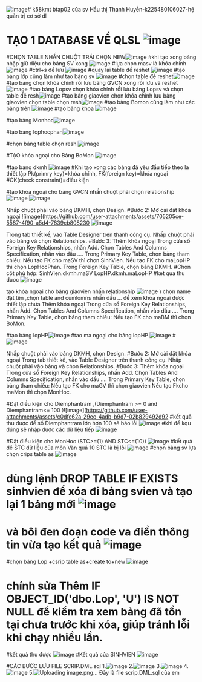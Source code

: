 ![image](https://github.com/user-attachments/assets/0e0f4eac-0a8c-40a7-869a-3c1e168d4b8c)# k58kmt
btap02 của sv Hầu thị Thanh Huyền-k225480106027-hệ quản trị cơ sở dl
# TẠO 1 DATABASE VỀ QLSL ![image](https://github.com/user-attachments/assets/bcf33e77-b82e-4619-81e5-13120070d7c4)
#CHỌN TABLE NHẤN CHUỘT TRÁI CHỌN NEW![image](https://github.com/user-attachments/assets/365e7746-853a-463b-b3cf-5aa6f8128182)
#khi tạo xong bảng nhập giữ diệu cho bảng SV xong ![image](https://github.com/user-attachments/assets/1f790eb1-5e2d-4fec-b5de-b878300c12cc)
#lựa chọn masv là khóa chính ![image](https://github.com/user-attachments/assets/fec00911-af71-4802-b137-b37a04dc3010)
#ctrl+s để lưu ![image](https://github.com/user-attachments/assets/ed677313-f14a-435d-9278-7f45d27c632f)
#quay lại table để reshet ![image](https://github.com/user-attachments/assets/d6e63fb3-70e7-4976-b743-83f4fda18b3b)
#tạo bảng lớp cũng làm như tạo bảng sv ![image](https://github.com/user-attachments/assets/6d2b0ce1-5b5f-43fd-b711-f4b5b1f276cf)
#chọn table để reshet![image](https://github.com/user-attachments/assets/29be05f1-5e64-48df-8ac8-338498ac7507)
#tạo bảng chọn khóa chính rồi lưu bảng GVCN xong rồi lưu và reshet ![image](https://github.com/user-attachments/assets/1b040476-421e-4a93-95ac-2d04b0571664)
#tao bảng Lopsv chọn khóa chính rồi lưu bảng Lopsv và chọn table để resh![image](https://github.com/user-attachments/assets/06a5b9e0-608e-4c03-8f2d-3b33e5450c87)
#tạo bảng giaovien chọn khóa chính lưu bảng giaovien chọn table chọn resh![image](https://github.com/user-attachments/assets/9a29490f-b912-4fd8-9ad8-496789195add)
#tạo bảng Bomon cũng làm như các bảng trên ![image](https://github.com/user-attachments/assets/d80992e7-5060-4c4e-9e77-d36e24a52dbb)
#tạo bảng khoa ![image](https://github.com/user-attachments/assets/282db762-f5bd-47e9-a415-1f08242fd192)

#tạo bảng Monhoc![image](https://github.com/user-attachments/assets/fb9e0cb2-0689-40bf-8931-3b4505fb602d)

#tạo bảng lophocphan![image](https://github.com/user-attachments/assets/9208ef80-9103-40fd-b0d0-f4e330880e7f)

#chọn bảng table chọn resh ![image](https://github.com/user-attachments/assets/d5e8a796-393c-4e51-a768-52a6cecc7535)

#TẠO khóa ngoại cho Bảng BoMon ![image](https://github.com/user-attachments/assets/4404b3ef-0026-4494-8b67-e709551c2687)




#tạo bảng dkmh ![image](https://github.com/user-attachments/assets/ab7cb6b0-22b5-47b8-8cd8-1ba179cf25f8)
#Khi tạo xong các bảng đã yêu đầu tiếp theo là thiết lập Pk(primry key)=khóa chính, FK(foreign key)=khóa ngoại
#CK(check constraint)=điều kiện

#tạo khóa ngoại cho bảng GVCN nhấn chuột phải chọn relationship ![image](https://github.com/user-attachments/assets/2e7d42ab-fc7e-4676-8f98-5acf41ef4f96)
![image](https://github.com/user-attachments/assets/42a6f9c9-a585-4d24-9854-949c38d2fb14)


Nhấp chuột phải vào bảng DKMH, chọn Design.
#Bước 2: Mở cài đặt khóa ngoại ![image](https://github.com/user-attachments/assets/705205ce-5587-4f90-a5d4-7839cb808230
![image](https://github.com/user-attachments/assets/3531eb86-41c1-4301-88d3-fc28b72466f7)


Trong tab thiết kế, vào Table Designer trên thanh công cụ.
Nhấp chuột phải vào bảng và chọn Relationships.
#Bước 3: Thêm khóa ngoại
Trong cửa sổ Foreign Key Relationships, nhấn Add.
Chọn Tables And Columns Specification, nhấn vào dấu ....
Trong Primary Key Table, chọn bảng tham chiếu:
Nếu tạo FK cho maSV thì chọn SinhVien.
Nếu tạo FK cho maLopHP thì chọn LopHocPhan.
Trong Foreign Key Table, chọn bảng DKMH.
#Chọn cột phù hợp:
SinhVien.dkmh.maSV
LopHP.dkmh.maLopHP
#ket qua thu duoc ![image](https://github.com/user-attachments/assets/484b3860-4f02-48ae-84f8-2f8ebcfda3a8)

tạo khóa ngoại cho bảng giaovien nhấn relationship ![image](https://github.com/user-attachments/assets/38ed45ba-fd0c-4c76-9b25-eb1718e7ef9a)
)
chọn name đặt tên  ,chọn table and cumlomns nhấn dấu ... để xem khóa ngoại được thiết lập chưa 
Thêm khóa ngoại
Trong cửa sổ Foreign Key Relationships, nhấn Add.
Chọn Tables And Columns Specification, nhấn vào dấu ....
Trong Primary Key Table, chọn bảng tham chiếu:
Nếu tạo FK cho maBM thì chọn BoMon.


#tạo bảng lopHP![image](https://github.com/user-attachments/assets/00175fc1-b5a9-4889-bf62-300d2c038265)
#tao ma ngoại cho bảng lopHP ![image](https://github.com/user-attachments/assets/9771ebd8-da91-40ae-93b5-1717d63cc5a1)
#![image](https://github.com/user-attachments/assets/f111a1ea-eed8-4cc7-a266-4b951d0057f4)

Nhấp chuột phải vào bảng DKMH, chọn Design.
#Bước 2: Mở cài đặt khóa ngoại
Trong tab thiết kế, vào Table Designer trên thanh công cụ.
Nhấp chuột phải vào bảng và chọn Relationships.
#Bước 3: Thêm khóa ngoại
Trong cửa sổ Foreign Key Relationships, nhấn Add.
Chọn Tables And Columns Specification, nhấn vào dấu ....
Trong Primary Key Table, chọn bảng tham chiếu:
Nếu tạo FK cho maGV thì chọn giaovien
Nếu tạo Fkcho maMon thì chọn MonHoc.

#Đặt điều kiện cho Diemphantram ,(Diemphantram >= 0 and Diemphantram<= 100 )![image](https://github.com/user-attachments/assets/c0dfe62a-29ec-4adb-b9d7-02b829492d92
#kết quả thu được để số Diemphantram lớn hơn 100 sẽ báo lỗi ![image](https://github.com/user-attachments/assets/72a1ba99-dff2-4613-86ee-9437ecf38ef1)
#khi để kqu đúng sẽ nhập được các dữ liệu tiếp ![image](https://github.com/user-attachments/assets/de850d04-a37c-44ca-8004-a1199a41a07b)

#Đặt điều kiện cho MonHoc (STC>=(1) AND STC<=(10)) ![image](https://github.com/user-attachments/assets/266d39fc-d944-44cd-be2c-e205a517bb01)
#kết quả để STC dữ liệu của môn Văn quá 10 STC là bị lỗi ![image](https://github.com/user-attachments/assets/4b44bf3c-86b8-4d02-bd58-b8ce2b723cd6)
#chọn bảng sv lựa chọn crips table as ![image](https://github.com/user-attachments/assets/3252de9c-36aa-42e6-bbd8-3a75e94e15f7)

# dùng lệnh DROP TABLE IF EXISTS sinhvien để xóa đi bảng svien và tạo lại 1 bảng mới ![image](https://github.com/user-attachments/assets/48ce5802-229b-459c-9801-b2f3d303ff92)
# và bôi đen đoạn code va điền thông tin vừa tạo kết quả ![image](https://github.com/user-attachments/assets/375aae15-1c06-485c-b490-b82e2d22eae5)


#chọn bảng Lop +csrip table as+create to+new ![image](https://github.com/user-attachments/assets/67705c84-6fb4-4f7e-8261-565f585e3d6a)
# chính sửa Thêm IF OBJECT_ID('dbo.Lop', 'U') IS NOT NULL để kiểm tra xem bảng đã tồn tại chưa trước khi xóa, giúp tránh lỗi khi chạy nhiều lần.
#kết quả thu được ![image](https://github.com/user-attachments/assets/c974b382-dc4c-44f1-93bc-a17ec2bff632)
#Kết quả của SINHVIEN ![image](https://github.com/user-attachments/assets/452e638d-bf61-4da8-b245-ff6334ce7c44)


#CÁC BƯỚC LƯU FILE SCRIP.DML.sql
1.![image](https://github.com/user-attachments/assets/318d7cb2-a4dc-4634-b0c9-4e66fa0e7ae7)
2.![image](https://github.com/user-attachments/assets/d77a8b14-cd4e-4614-b0d9-34c5c29735cd)
3.![image](https://github.com/user-attachments/assets/131d94a0-ffb8-4a6a-a111-ed5ac7ecfd45)
4.![image](https://github.com/user-attachments/assets/f0f50c3a-fa39-4475-8c06-7b1a78f2360b)
5.![Uploading image.png…]()
Đây là file scrip.DML.sql của em 












































#
#
#


